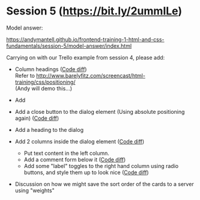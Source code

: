 # Session 5 (https://bit.ly/2ummILe)

Model answer:

https://andymantell.github.io/frontend-training-1-html-and-css-fundamentals/session-5/model-answer/index.html

Carrying on with our Trello example from session 4, please add:

- Column headings ([Code diff](https://github.com/andymantell/frontend-training-1-html-and-css-fundamentals/commit/99e0e22a319f851f035e379ff6b10e3b90ce43e8))  
  Refer to http://www.barelyfitz.com/screencast/html-training/css/positioning/  
  (Andy will demo this...)
- Add <dialog> elements and open them on click ([Code diff](https://github.com/andymantell/frontend-training-1-html-and-css-fundamentals/commit/9e96de1fe7913393d239311936df0c1edcf5e6a4))  
- Add a close button to the dialog element (Using absolute positioning again) ([Code diff](https://github.com/andymantell/frontend-training-1-html-and-css-fundamentals/commit/79913fd69b676b28cd1dc6d062236a6ea1f9fbe0))  
- Add a heading to the dialog
- Add 2 columns inside the dialog element ([Code diff](https://github.com/andymantell/frontend-training-1-html-and-css-fundamentals/commit/255638a50b462b69f019cb72f008c7c15965c2bb))  
  - Put text content in the left column.
  - Add a comment form below it ([Code diff](https://github.com/andymantell/frontend-training-1-html-and-css-fundamentals/commit/3dd3b926abe01349abd701a1ae5b396c36bfe26a))  
  - Add some "label" toggles to the right hand column using radio buttons, and style them up to look nice ([Code diff](https://github.com/andymantell/frontend-training-1-html-and-css-fundamentals/commit/4c0622093f620ca6658f6caec2f933d657097f3f))  
  
- Discussion on how we might save the sort order of the cards to a server using "weights"
